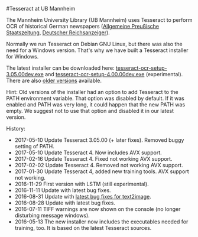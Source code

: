 #Tesseract at UB Mannheim

The Mannheim University Library (UB Mannheim) uses Tesseract to perform OCR
of historical German newspapers ([Allgemeine Preußische Staatszeitung](https://de.wikipedia.org/wiki/Allgemeine_Preu%C3%9Fische_Staatszeitung), [Deutscher Reichsanzeiger](https://de.wikipedia.org/wiki/Deutscher_Reichsanzeiger)).

Normally we run Tesseract on Debian GNU Linux, but there was also the need for
a Windows version. That's why we have built a Tesseract installer for Windows.

The latest installer can be downloaded here:
[tesseract-ocr-setup-3.05.00dev.exe](http://digi.bib.uni-mannheim.de/tesseract/tesseract-ocr-setup-3.05.00dev.exe) and [tesseract-ocr-setup-4.00.00dev.exe](http://digi.bib.uni-mannheim.de/tesseract/tesseract-ocr-setup-4.00.00dev.exe) (experimental). There are also [older versions](http://digi.bib.uni-mannheim.de/tesseract/) available.

Hint: Old versions of the installer had an option to add Tesseract to the PATH environment variable. That option was disabled by default. If it was enabled and PATH was very long, it could happen that the new PATH was empty. We suggest not to use that option and disabled it in our latest version.

History:
* 2017-05-10 Update Tesseract 3.05.00 (+ later fixes). Removed buggy setting of PATH.
* 2017-05-10 Update Tesseract 4. Now includes AVX support.
* 2017-02-16 Update Tesseract 4. Fixed not working AVX support.
* 2017-02-02 Update Tesseract 4. Removed not working AVX support.
* 2017-01-30 Update Tesseract 4, added new training tools. AVX support not working.
* 2016-11-29 First version with LSTM (still experimental).
* 2016-11-11 Update with latest bug fixes.
* 2016-08-31 Update with [latest bug fixes for text2image](https://github.com/tesseract-ocr/tesseract/issues/396).
* 2016-08-28 Update with latest bug fixes.
* 2016-07-11 TIFF warnings are now shown on the console (no longer disturbing message windows).
* 2016-05-13 The new installer now includes the executables needed for training, too. It is based on the latest Tesseract sources.
